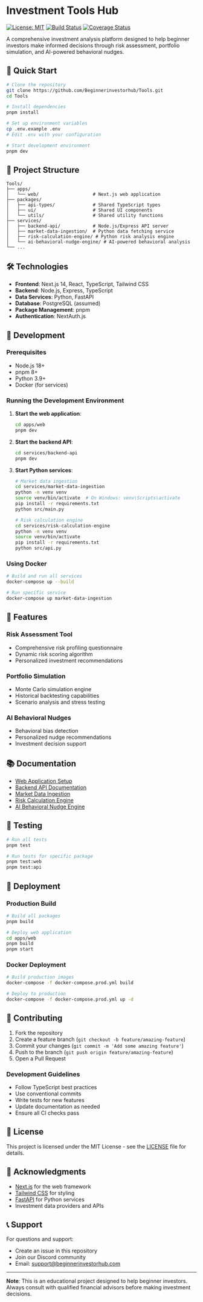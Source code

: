 # Investment Tools Hub

[![License: MIT](https://img.shields.io/badge/License-MIT-yellow.svg)](https://opensource.org/licenses/MIT)
[![Build Status](https://github.com/Beginnerinvestorhub/Tools/workflows/CI/badge.svg)](https://github.com/Beginnerinvestorhub/Tools/actions)
[![Coverage Status](https://coveralls.io/repos/github/Beginnerinvestorhub/Tools/badge.svg?branch=main)](https://coveralls.io/github/Beginnerinvestorhub/Tools?branch=main)

A comprehensive investment analysis platform designed to help beginner investors make informed decisions through risk assessment, portfolio simulation, and AI-powered behavioral nudges.

## 🚀 Quick Start

```bash
# Clone the repository
git clone https://github.com/Beginnerinvestorhub/Tools.git
cd Tools

# Install dependencies
pnpm install

# Set up environment variables
cp .env.example .env
# Edit .env with your configuration

# Start development environment
pnpm dev
```

## 📁 Project Structure

```
Tools/
├── apps/
│   └── web/                    # Next.js web application
├── packages/
│   ├── api-types/              # Shared TypeScript types
│   ├── ui/                     # Shared UI components
│   └── utils/                  # Shared utility functions
├── services/
│   ├── backend-api/            # Node.js/Express API server
│   ├── market-data-ingestion/  # Python data fetching service
│   ├── risk-calculation-engine/ # Python risk analysis engine
│   └── ai-behavioral-nudge-engine/ # AI-powered behavioral analysis
└── ...
```

## 🛠️ Technologies

- **Frontend**: Next.js 14, React, TypeScript, Tailwind CSS
- **Backend**: Node.js, Express, TypeScript
- **Data Services**: Python, FastAPI
- **Database**: PostgreSQL (assumed)
- **Package Management**: pnpm
- **Authentication**: NextAuth.js

## 🔧 Development

### Prerequisites

- Node.js 18+
- pnpm 8+
- Python 3.9+
- Docker (for services)

### Running the Development Environment

1. **Start the web application**:
   ```bash
   cd apps/web
   pnpm dev
   ```

2. **Start the backend API**:
   ```bash
   cd services/backend-api
   pnpm dev
   ```

3. **Start Python services**:
   ```bash
   # Market data ingestion
   cd services/market-data-ingestion
   python -m venv venv
   source venv/bin/activate  # On Windows: venv\Scripts\activate
   pip install -r requirements.txt
   python src/main.py

   # Risk calculation engine
   cd services/risk-calculation-engine
   python -m venv venv
   source venv/bin/activate
   pip install -r requirements.txt
   python src/api.py
   ```

### Using Docker

```bash
# Build and run all services
docker-compose up --build

# Run specific service
docker-compose up market-data-ingestion
```

## 📖 Features

### Risk Assessment Tool
- Comprehensive risk profiling questionnaire
- Dynamic risk scoring algorithm
- Personalized investment recommendations

### Portfolio Simulation
- Monte Carlo simulation engine
- Historical backtesting capabilities
- Scenario analysis and stress testing

### AI Behavioral Nudges
- Behavioral bias detection
- Personalized nudge recommendations
- Investment decision support

## 📚 Documentation

- [Web Application Setup](./apps/web/README.md)
- [Backend API Documentation](./services/backend-api/README.md)
- [Market Data Ingestion](./services/market-data-ingestion/README.md)
- [Risk Calculation Engine](./services/risk-calculation-engine/README.md)
- [AI Behavioral Nudge Engine](./services/ai-behavioral-nudge-engine/README.md)

## 🧪 Testing

```bash
# Run all tests
pnpm test

# Run tests for specific package
pnpm test:web
pnpm test:api
```

## 🚀 Deployment

### Production Build

```bash
# Build all packages
pnpm build

# Deploy web application
cd apps/web
pnpm build
pnpm start
```

### Docker Deployment

```bash
# Build production images
docker-compose -f docker-compose.prod.yml build

# Deploy to production
docker-compose -f docker-compose.prod.yml up -d
```

## 🤝 Contributing

1. Fork the repository
2. Create a feature branch (`git checkout -b feature/amazing-feature`)
3. Commit your changes (`git commit -m 'Add some amazing feature'`)
4. Push to the branch (`git push origin feature/amazing-feature`)
5. Open a Pull Request

### Development Guidelines

- Follow TypeScript best practices
- Use conventional commits
- Write tests for new features
- Update documentation as needed
- Ensure all CI checks pass

## 📄 License

This project is licensed under the MIT License - see the [LICENSE](LICENSE) file for details.

## 🙏 Acknowledgments

- [Next.js](https://nextjs.org/) for the web framework
- [Tailwind CSS](https://tailwindcss.com/) for styling
- [FastAPI](https://fastapi.tiangolo.com/) for Python services
- Investment data providers and APIs

## 📞 Support

For questions and support:
- Create an issue in this repository
- Join our Discord community
- Email: support@beginnerinvestorhub.com

---

**Note**: This is an educational project designed to help beginner investors. Always consult with qualified financial advisors before making investment decisions.
